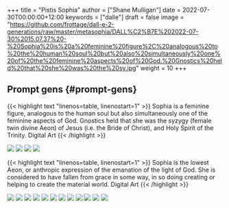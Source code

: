 +++
title = "Pistis Sophia"
author = ["Shane Mulligan"]
date = 2022-07-30T00:00:00+12:00
keywords = ["dalle"]
draft = false
image = "https://github.com/frottage/dall-e-2-generations/raw/master/metasophia/DALL%C2%B7E%202022-07-30%2015.07.37%20-%20Sophia%20is%20a%20feminine%20figure%2C%20analogous%20to%20the%20human%20soul%20but%20also%20simultaneously%20one%20of%20the%20feminine%20aspects%20of%20God.%20Gnostics%20held%20that%20she%20was%20the%20sy.jpg"
weight = 10
+++

## Prompt gens {#prompt-gens}

{{< highlight text "linenos=table, linenostart=1" >}}
Sophia is a feminine figure, analogous to the human soul but also
simultaneously one of the feminine aspects of God. Gnostics held that she was
the syzygy (female twin divine Aeon) of Jesus (i.e. the Bride of Christ), and
Holy Spirit of the Trinity. Digital Art
{{< /highlight >}}

![](https://github.com/frottage/dall-e-2-generations/raw/master/metasophia/DALL%C2%B7E%202022-07-30%2015.07.37%20-%20Sophia%20is%20a%20feminine%20figure,%20analogous%20to%20the%20human%20soul%20but%20also%20simultaneously%20one%20of%20the%20feminine%20aspects%20of%20God.%20Gnostics%20held%20that%20she%20was%20the%20sy.jpg)
![](https://github.com/frottage/dall-e-2-generations/raw/master/metasophia/DALL%C2%B7E%202022-07-30%2015.07.40%20-%20Sophia%20is%20a%20feminine%20figure,%20analogous%20to%20the%20human%20soul%20but%20also%20simultaneously%20one%20of%20the%20feminine%20aspects%20of%20God.%20Gnostics%20held%20that%20she%20was%20the%20sy.jpg)
![](https://github.com/frottage/dall-e-2-generations/raw/master/metasophia/DALL%C2%B7E%202022-07-30%2015.07.49%20-%20Sophia%20is%20a%20feminine%20figure,%20analogous%20to%20the%20human%20soul%20but%20also%20simultaneously%20one%20of%20the%20feminine%20aspects%20of%20God.%20Gnostics%20held%20that%20she%20was%20the%20sy.jpg)
![](https://github.com/frottage/dall-e-2-generations/raw/master/metasophia/DALL%C2%B7E%202022-07-30%2015.09.08%20-%20Sophia%20is%20a%20feminine%20figure,%20analogous%20to%20the%20human%20soul%20but%20also%20simultaneously%20one%20of%20the%20feminine%20aspects%20of%20God.%20Gnostics%20held%20that%20she%20was%20the%20sy.jpg)

{{< highlight text "linenos=table, linenostart=1" >}}
Sophia is the lowest Aeon, or anthropic expression of the emanation of the
light of God. She is considered to have fallen from grace in some way, in so
doing creating or helping to create the material world. Digital Art
{{< /highlight >}}

![](https://github.com/frottage/dall-e-2-generations/raw/master/metasophia/DALL%C2%B7E%202022-07-30%2015.40.36%20-%20Sophia%20is%20the%20lowest%20Aeon,%20or%20anthropic%20expression%20of%20the%20emanation%20of%20the%20light%20of%20God.%20She%20is%20considered%20to%20have%20fallen%20from%20grace%20in%20some%20way,%20in%20s.jpg)
![](https://github.com/frottage/dall-e-2-generations/raw/master/metasophia/DALL%C2%B7E%202022-07-30%2015.40.40%20-%20Sophia%20is%20the%20lowest%20Aeon,%20or%20anthropic%20expression%20of%20the%20emanation%20of%20the%20light%20of%20God.%20She%20is%20considered%20to%20have%20fallen%20from%20grace%20in%20some%20way,%20in%20s.jpg)
![](https://github.com/frottage/dall-e-2-generations/raw/master/metasophia/DALL%C2%B7E%202022-07-30%2015.40.45%20-%20Sophia%20is%20the%20lowest%20Aeon,%20or%20anthropic%20expression%20of%20the%20emanation%20of%20the%20light%20of%20God.%20She%20is%20considered%20to%20have%20fallen%20from%20grace%20in%20some%20way,%20in%20s.jpg)
![](https://github.com/frottage/dall-e-2-generations/raw/master/metasophia/DALL%C2%B7E%202022-07-30%2015.41.36%20-%20Sophia%20is%20the%20lowest%20Aeon,%20or%20anthropic%20expression%20of%20the%20emanation%20of%20the%20light%20of%20God.%20She%20is%20considered%20to%20have%20fallen%20from%20grace%20in%20some%20way,%20in%20s.jpg)
![](https://github.com/frottage/dall-e-2-generations/raw/master/metasophia/DALL%C2%B7E%202022-07-30%2015.41.38%20-%20Sophia%20is%20the%20lowest%20Aeon,%20or%20anthropic%20expression%20of%20the%20emanation%20of%20the%20light%20of%20God.%20She%20is%20considered%20to%20have%20fallen%20from%20grace%20in%20some%20way,%20in%20s.jpg)
![](https://github.com/frottage/dall-e-2-generations/raw/master/metasophia/DALL%C2%B7E%202022-07-30%2015.42.12%20-%20Sophia%20is%20the%20lowest%20Aeon,%20or%20anthropic%20expression%20of%20the%20emanation%20of%20the%20light%20of%20God.%20She%20is%20considered%20to%20have%20fallen%20from%20grace%20in%20some%20way,%20in%20s.jpg)
![](https://github.com/frottage/dall-e-2-generations/raw/master/metasophia/DALL%C2%B7E%202022-07-30%2015.42.19%20-%20Sophia%20is%20the%20lowest%20Aeon,%20or%20anthropic%20expression%20of%20the%20emanation%20of%20the%20light%20of%20God.%20She%20is%20considered%20to%20have%20fallen%20from%20grace%20in%20some%20way,%20in%20s.jpg)
![](https://github.com/frottage/dall-e-2-generations/raw/master/metasophia/DALL%C2%B7E%202022-07-30%2015.42.40%20-%20Sophia%20is%20the%20lowest%20Aeon,%20or%20anthropic%20expression%20of%20the%20emanation%20of%20the%20light%20of%20God.%20She%20is%20considered%20to%20have%20fallen%20from%20grace%20in%20some%20way,%20in%20s.jpg)
![](https://github.com/frottage/dall-e-2-generations/raw/master/metasophia/DALL%C2%B7E%202022-07-30%2015.42.44%20-%20Sophia%20is%20the%20lowest%20Aeon,%20or%20anthropic%20expression%20of%20the%20emanation%20of%20the%20light%20of%20God.%20She%20is%20considered%20to%20have%20fallen%20from%20grace%20in%20some%20way,%20in%20s.jpg)
![](https://github.com/frottage/dall-e-2-generations/raw/master/metasophia/DALL%C2%B7E%202022-07-30%2015.42.50%20-%20Sophia%20is%20the%20lowest%20Aeon,%20or%20anthropic%20expression%20of%20the%20emanation%20of%20the%20light%20of%20God.%20She%20is%20considered%20to%20have%20fallen%20from%20grace%20in%20some%20way,%20in%20s.jpg)
![](https://github.com/frottage/dall-e-2-generations/raw/master/metasophia/DALL%C2%B7E%202022-07-30%2015.43.10%20-%20Sophia%20is%20the%20lowest%20Aeon,%20or%20anthropic%20expression%20of%20the%20emanation%20of%20the%20light%20of%20God.%20She%20is%20considered%20to%20have%20fallen%20from%20grace%20in%20some%20way,%20in%20s.jpg)
![](https://github.com/frottage/dall-e-2-generations/raw/master/metasophia/DALL%C2%B7E%202022-07-30%2015.43.14%20-%20Sophia%20is%20the%20lowest%20Aeon,%20or%20anthropic%20expression%20of%20the%20emanation%20of%20the%20light%20of%20God.%20She%20is%20considered%20to%20have%20fallen%20from%20grace%20in%20some%20way,%20in%20s.jpg)